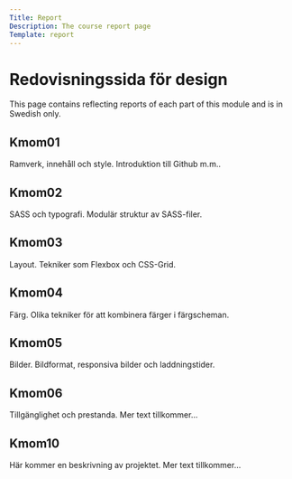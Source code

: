 ```yaml
---
Title: Report
Description: The course report page
Template: report
---
```


Redovisningssida för design
==================

<p class="report-intro">This page contains reflecting reports of each part of this module and is in Swedish only.</p>

<div class="kmom-box">
    <h2> Kmom01 <a href="report/kmom01"><i class="fas fa-arrow-circle-right"></i></a></h2>
    <p>Ramverk, innehåll och style. Introduktion till Github m.m..</p>
</div>

<div class="kmom-box">
    <h2> Kmom02 <a href="report/kmom02"><i class="fas fa-arrow-circle-right"></i></a></h2>
    <p>SASS och typografi. Modulär struktur av SASS-filer.</p>
</div>

<div class="kmom-box">
    <h2> Kmom03 <a href="report/kmom03"><i class="fas fa-arrow-circle-right"></i></a></h2>
    <p>Layout. Tekniker som Flexbox och CSS-Grid.</p>
</div>

<div class="kmom-box">
    <h2> Kmom04 <a href="report/kmom04"><i class="fas fa-arrow-circle-right"></i></a></h2>
    <p>Färg. Olika tekniker för att kombinera färger i färgscheman.</p>
</div>

<div class="kmom-box">
    <h2> Kmom05 <a href="report/kmom05"><i class="fas fa-arrow-circle-right"></i></a></h2>
    <p>Bilder. Bildformat, responsiva bilder och laddningstider.</p>
</div>

<div class="kmom-box">
    <h2> Kmom06 <a href="report/kmom06"><i class="fas fa-arrow-circle-right"></i></a></h2>
    <p>Tillgänglighet och prestanda. Mer text tillkommer...</p>
</div>

<div class="kmom-box project">
    <h2> Kmom10 <a href="report/kmom10"><i class="fas fa-arrow-circle-right"></i></a></h2>
    <p>Här kommer en beskrivning av projektet. Mer text tillkommer...</p>
</div>
